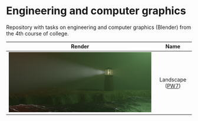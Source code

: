 # Engineering and computer graphics

Repository with tasks on engineering and computer graphics (Blender) from the 4th course of college.

| Render                                      | Name                                 |
|:-------------------------------------------:|:------------------------------------:|
| ![image](./PracticalWork7/Landscape1.png)   | Landscape ([PW7](./PracticalWork7/)) |
